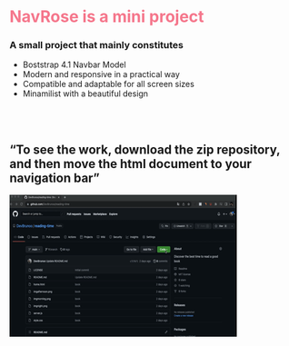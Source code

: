 <h1 style="color: rgb(245, 119, 140);">NavRose is a mini project</h1>
<h3>A small project that mainly constitutes</h3>
<ul>
    <li>Boststrap 4.1 Navbar Model</li>
    <li>Modern and responsive in a practical way</li>
    <li>Compatible and adaptable for all screen sizes</li>
    <li>Minamilist with a beautiful design</li>
</ul>
<br>
<br>
<h2><q>To see the work, download the zip repository, and then move the html document to your navigation bar</q></h2>
<img src="movierepository.gif" alt="">